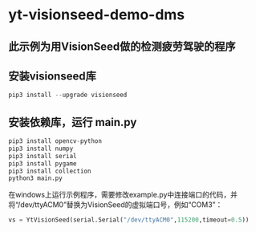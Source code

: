 # yt-visionseed-demo-dms
## 此示例为用VisionSeed做的检测疲劳驾驶的程序

## 安装visionseed库

```python
pip3 install --upgrade visionseed
```

## 安装依赖库，运行 main.py
```python
pip3 install opencv-python
pip3 install numpy
pip3 install serial
pip3 install pygame
pip3 install collection
python3 main.py
```

在windows上运行示例程序，需要修改example.py中连接端口的代码，并将“/dev/ttyACM0”替换为VisionSeed的虚拟端口号，例如“COM3”：

```python
vs = YtVisionSeed(serial.Serial("/dev/ttyACM0",115200,timeout=0.5))
```
